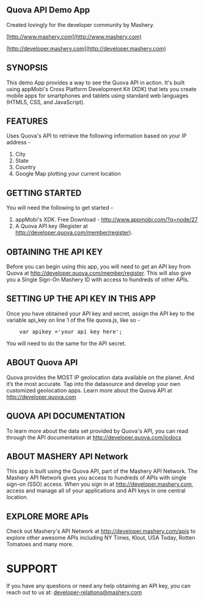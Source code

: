 Quova API Demo App
-----------------------------------
Created lovingly for the developer community by Mashery.

[http://www.mashery.com](http://www.mashery.com)

[http://developer.mashery.com](http://developer.mashery.com)

SYNOPSIS
-----------------------------------

This demo App provides a way to see the Quova API in action. It's built using appMobi's Cross Platform Development Kit (XDK) that lets you create mobile apps for smartphones and tablets using standard web languages (HTML5, CSS, and JavaScript).

FEATURES
-----------------------------------

Uses Quova's API to retrieve the following information based on your IP address -
1. City
2. State
3. Country
4. Google Map plotting your current location
	

GETTING STARTED
-----------------------------------

You will need the following to get started -

1. appMobi's XDK. Free Download - http://www.appmobi.com/?q=node/27
2. A Quova API key (Register at http://developer.quova.com/member/register).

OBTAINING THE API KEY
-----------------------------------

Before you can begin using this app, you will need to get an API key from Quova at http://developer.quova.com/member/register. This will also give you a Single Sign-On Mashery ID with access to hundreds of other APIs.


SETTING UP THE API KEY IN THIS APP
-----------------------------------

Once you have obtained your API key and secret, assign the API key to the variable api_key on line 1 of the file quova.js, like so -

<pre>
	var apikey ='your_api_key_here';
</pre>

You will need to do the same for the API secret.

ABOUT Quova API
-----------------------------------

Quova provides the MOST IP geolocation data available on the planet. And it’s the most accurate. Tap into the datasource and develop your own customized geolocation apps. Learn more about the Quova API at http://developer.quova.com


QUOVA API DOCUMENTATION
-----------------------------------

To learn more about the data set provided by Quova's API, you can read through the API documentation at http://developer.quova.com/iodocs


ABOUT MASHERY API Network
-----------------------------------
This app is built using the Quova API, part of the Mashery API Network. The Mashery API Network gives you access to hundreds of APIs with single sign-on (SSO) access. When you sign in at http://developer.mashery.com, access and manage all of your applications and API keys in one central location.


EXPLORE MORE APIs
-----------------------------------
Check out Mashery's API Network at http://developer.mashery.com/apis to explore other awesome APIs including NY Times, Klout, USA Today, Rotten Tomatoes and many more. 


SUPPORT
=======
If you have any questions or need any help obtaining an API key, you can reach out to us at: developer-relations@mashery.com
